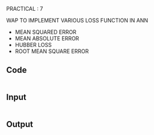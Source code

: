 PRACTICAL : 7

WAP TO IMPLEMENT VARIOUS LOSS FUNCTION IN ANN

- MEAN SQUARED ERROR
- MEAN ABSOLUTE ERROR
- HUBBER LOSS
- ROOT MEAN SQUARE ERROR

## Code

```
```

## Input

```

```

## Output

```

```